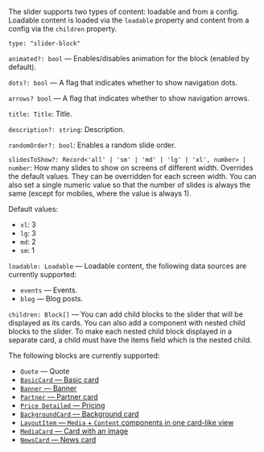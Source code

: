 The slider supports two types of content: loadable and from a config. Loadable content is loaded via the `loadable` property and content from a config via the `children` property.

`type: "slider-block"`

`animated?: bool` — Enables/disables animation for the block (enabled by default).

`dots?: bool` — A flag that indicates whether to show navigation dots.

`arrows? bool` — A flag that indicates whether to show navigation arrows.

`title: Title`: Title.

`description?: string`: Description.

`randomOrder?: bool`: Enables a random slide order.

`slidesToShow?: Record<'all' | 'sm' | 'md' | 'lg' | 'xl', number> | number`: How many slides to show on screens of different width. Overrides the default values. They can be overridden for each screen width. You can also set a single numeric value so that the number of slides is always the same (except for mobiles, where the value is always 1).

Default values:

- `xl`: 3
- `lg`: 3
- `md`: 2
- `sm`: 1

`loadable: Loadable` — Loadable content, the following data sources are currently supported:

- `events` — Events.
- `blog` — Blog posts.

`children: Block[]` — You can add child blocks to the slider that will be displayed as its cards. You can also add a component with nested child blocks to the slider. To make each nested child block displayed in a separate card, a child must have the items field which is the nested child.

The following blocks are currently supported:

- `Quote` — Quote
- [`BasicCard` — Basic card](?path=/story/components-cards-basiccard--default&viewMode=docs)
- [`Banner` — Banner](?path=/story/блоки-banner--default&viewMode=docs)
- [`Partner` — Partner card](?path=/story/components-cards-partner--default&viewMode=docs)
- [`Price Detailed` — Pricing](?path=/story/components-cards-pricedetailed--marked-list&viewMode=docs)
- [`BackgroundCard` — Background card](?path=/story/components-cards-backgroundcard--default&viewMode=docs)
- [`LayoutItem` — `Media` + `Content` components in one card-like view](?path=/story/components-cards-layoutitem--default&viewMode=docs)
- [`MediaCard` — Card with an image](?path=/story/блоки-media--default&viewMode=docs)
- [`NewsCard` — News card](?path=/story/components-cards-newscard--default&viewMode=docs)
